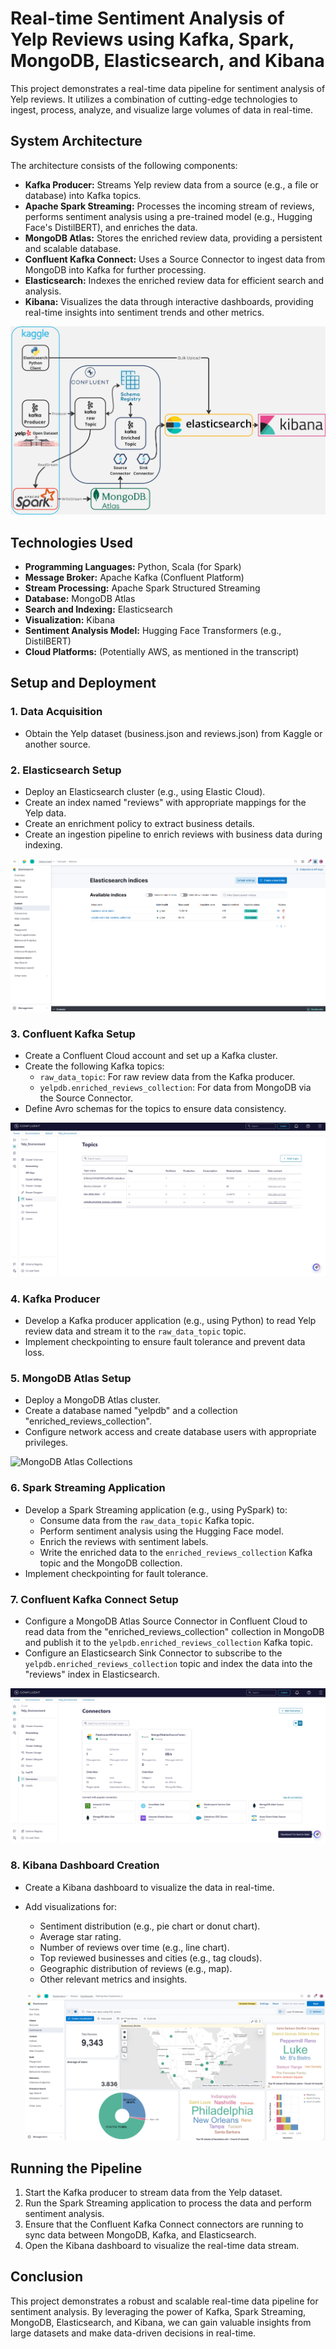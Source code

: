 # Real-time Sentiment Analysis of Yelp Reviews using Kafka, Spark, MongoDB, Elasticsearch, and Kibana

This project demonstrates a real-time data pipeline for sentiment analysis of Yelp reviews. It utilizes a combination of cutting-edge technologies to ingest, process, analyze, and visualize large volumes of data in real-time.

## System Architecture

The architecture consists of the following components:

*   **Kafka Producer:** Streams Yelp review data from a source (e.g., a file or database) into Kafka topics.
*   **Apache Spark Streaming:** Processes the incoming stream of reviews, performs sentiment analysis using a pre-trained model (e.g., Hugging Face's DistilBERT), and enriches the data.
*   **MongoDB Atlas:** Stores the enriched review data, providing a persistent and scalable database.
*   **Confluent Kafka Connect:** Uses a Source Connector to ingest data from MongoDB into Kafka for further processing.
*   **Elasticsearch:** Indexes the enriched review data for efficient search and analysis.
*   **Kibana:** Visualizes the data through interactive dashboards, providing real-time insights into sentiment trends and other metrics.

![System_architecture.png](final_yelp_overview2.jpg)

## Technologies Used

*   **Programming Languages:** Python, Scala (for Spark)
*   **Message Broker:** Apache Kafka (Confluent Platform)
*   **Stream Processing:** Apache Spark Structured Streaming
*   **Database:** MongoDB Atlas
*   **Search and Indexing:** Elasticsearch
*   **Visualization:** Kibana
*   **Sentiment Analysis Model:** Hugging Face Transformers (e.g., DistilBERT)
*   **Cloud Platforms:** (Potentially AWS, as mentioned in the transcript)

## Setup and Deployment

### 1. Data Acquisition

*   Obtain the Yelp dataset (business.json and reviews.json) from Kaggle or another source.

### 2. Elasticsearch Setup

*   Deploy an Elasticsearch cluster (e.g., using Elastic Cloud).
*   Create an index named "reviews" with appropriate mappings for the Yelp data.
*   Create an enrichment policy to extract business details.
*   Create an ingestion pipeline to enrich reviews with business data during indexing.

![Elasticsearch](indices.png)

### 3. Confluent Kafka Setup

*   Create a Confluent Cloud account and set up a Kafka cluster.
*   Create the following Kafka topics:
    *   `raw_data_topic`: For raw review data from the Kafka producer.
    *   `yelpdb.enriched_reviews_collection`: For data from MongoDB via the Source Connector.
*   Define Avro schemas for the topics to ensure data consistency.

![Confluent Kafka Topics](Topic.png)

### 4. Kafka Producer

*   Develop a Kafka producer application (e.g., using Python) to read Yelp review data and stream it to the `raw_data_topic` topic.
*   Implement checkpointing to ensure fault tolerance and prevent data loss.

### 5. MongoDB Atlas Setup

*   Deploy a MongoDB Atlas cluster.
*   Create a database named "yelpdb" and a collection "enriched_reviews_collection".
*   Configure network access and create database users with appropriate privileges.

![MongoDB Atlas Collections](mongo.png)

### 6. Spark Streaming Application

*   Develop a Spark Streaming application (e.g., using PySpark) to:
    *   Consume data from the `raw_data_topic` Kafka topic.
    *   Perform sentiment analysis using the Hugging Face model.
    *   Enrich the reviews with sentiment labels.
    *   Write the enriched data to the `enriched_reviews_collection` Kafka topic and the MongoDB collection.
*   Implement checkpointing for fault tolerance.

### 7. Confluent Kafka Connect Setup

*   Configure a MongoDB Atlas Source Connector in Confluent Cloud to read data from the "enriched_reviews_collection" collection in MongoDB and publish it to the `yelpdb.enriched_reviews_collection` Kafka topic.
*   Configure an Elasticsearch Sink Connector to subscribe to the `yelpdb.enriched_reviews_collection` topic and index the data into the "reviews" index in Elasticsearch.

![Connectors](Connector.png)

### 8. Kibana Dashboard Creation

*   Create a Kibana dashboard to visualize the data in real-time.
*   Add visualizations for:
    *   Sentiment distribution (e.g., pie chart or donut chart).
    *   Average star rating.
    *   Number of reviews over time (e.g., line chart).
    *   Top reviewed businesses and cities (e.g., tag clouds).
    *   Geographic distribution of reviews (e.g., map).
    *   Other relevant metrics and insights.

    ![Kibana Dashboard](Output.png)


## Running the Pipeline

1.  Start the Kafka producer to stream data from the Yelp dataset.
2.  Run the Spark Streaming application to process the data and perform sentiment analysis.
3.  Ensure that the Confluent Kafka Connect connectors are running to sync data between MongoDB, Kafka, and Elasticsearch.
4.  Open the Kibana dashboard to visualize the real-time data stream.

## Conclusion

This project demonstrates a robust and scalable real-time data pipeline for sentiment analysis. By leveraging the power of Kafka, Spark Streaming, MongoDB, Elasticsearch, and Kibana, we can gain valuable insights from large datasets and make data-driven decisions in real-time.

